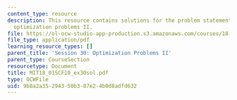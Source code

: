 ```yaml
---
content_type: resource
description: This resource contains solutions for the problem statements related to
  optimization problems II.
file: https://ol-ocw-studio-app-production.s3.amazonaws.com/courses/18-01sc-single-variable-calculus-fall-2010/9b8a2a35294350b387e24b0d8adfd632_MIT18_01SCF10_ex30sol.pdf
file_type: application/pdf
learning_resource_types: []
parent_title: 'Session 30: Optimization Problems II'
parent_type: CourseSection
resourcetype: Document
title: MIT18_01SCF10_ex30sol.pdf
type: OCWFile
uid: 9b8a2a35-2943-50b3-87e2-4b0d8adfd632
---
```

